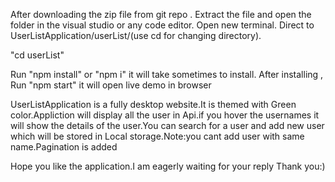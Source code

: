 After downloading the zip file from git repo .
Extract the file and open the folder in the visual studio or any code editor.
Open new terminal.
Direct to UserListApplication/userList/(use cd for changing directory).

"cd userList"

Run "npm install" or "npm i" it will take sometimes to install.
After installing ,
Run "npm start" it will open live demo in browser

UserListApplication is a fully desktop website.It is themed with Green color.Appliction will display all the user in Api.if you hover the usernames it will show the details of the user.You can search for a user and add new user which will be stored in Local storage.Note:you cant add user with same name.Pagination is added

Hope you like the application.I am eagerly waiting for your reply
Thank you:)
